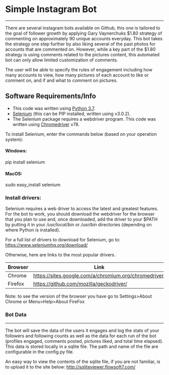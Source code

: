 # Simple Instagram Bot
-----------------------
There are several instagram bots available on Github, this one is tailored to the goal of follower growth by applying Gary Vaynerchuks $1.80 strategy of commenting on approximately 90 unique accounts everyday. This bot takes the strategy one step further by also liking several of the past photos for accounts that are commented on. However, while a key part of the $1.80 strategy is using comments related to the pictures content, this automated bot can only allow limited customization of comments.

The user will be able to specify the rules of engagement including how many accounts to view, how many pictures of each account to like or comment on, and if and what to comment on pictures.


Software Requirements/Info
--------------------------
- This code was written using [Python 3.7](https://www.python.org/downloads/).
- [Selenium](http://www.seleniumhq.org/download/) (this can be PIP installed, written using v3.0.2).
- The Selenium package requires a webdriver program. This code was written 
using [Chromedriver](https://chromedriver.storage.googleapis.com/index.html) v78.

To install Selenium, enter the commands below (based on your operation system):

#### Windows:
pip install selenium

#### MacOS:
sudo easy_install selenium

### Install drivers:

Selenium requires a web driver to access the latest and greatest features. For the bot to work, you should download the webdriver for the browser that you plan to use and, once downloaded, add the driver to your $PATH by putting it in your */usr/local/bin* or */usr/bin* directories (depending on where Python is installed). 

For a full list of drivers to download for Selenium, go to: https://www.seleniumhq.org/download/

Otherwise, here are links to the most popular drivers.

| Browser        | Link                                                        |
|---|---|
| Chrome         | https://sites.google.com/a/chromium.org/chromedriver/       |
| Firefox        | https://github.com/mozilla/geckodriver/                     |

Note: to see the version of the browser you have go to Settings>About Chrome or Menu>Help>About FireFox

### Bot Data
---------------------
The bot will save the data of the users it engages and log the stats of your followers and following counts as well as the data for each run of the bot (profiles engaged, comments posted, pictures liked, and total time elapsed). This data is stored locally in a sqlite file. The path and name of the file are configurable in the config.py file.

An easy way to view the contents of the sqlite file, if you are not familiar, is to upload it to the site below:
http://sqliteviewer.flowsoft7.com/





